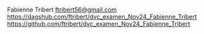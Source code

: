 Fabienne
Tribert
ftribert56@gmail.com
https://dagshub.com/ftribert/dvc_examen_Nov24_Fabienne_Tribert
https://github.com/ftribert/dvc_examen_Nov24_Fabienne_Tribert